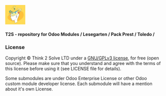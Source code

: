 [<img src="images/logo.png">](https://www.think2solve.ro)
#### T2S - repository for Odoo Modules / Lesegarten / Pack Prest / Toledo / 

### License
Copyright © Think 2 Solve LTD
under a [GNU/GPLv3 license](https://www.gnu.org/licenses/gpl-3.0.en.html), for free (open source). Please make sure that you understand and agree with the terms  of this license before using it (see LICENSE file for details).

Some submodules are under Odoo Enterprise License or other Odoo custom module developer license.
Each submodule will have a mention about it's own License. 
